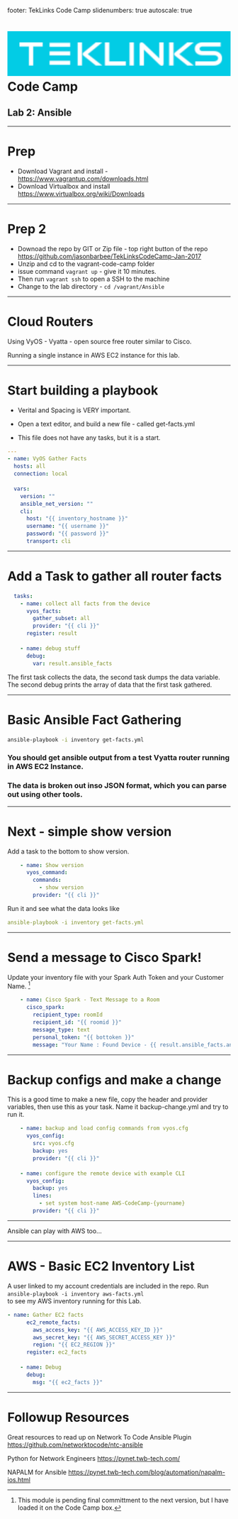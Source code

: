 footer: TekLinks Code Camp
slidenumbers: true
autoscale: true

![inline](images/teklinks.png)
Code Camp
==

## Lab 2: Ansible

---
# Prep 
* Download Vagrant and install - https://www.vagrantup.com/downloads.html
* Download Virtualbox and install https://www.virtualbox.org/wiki/Downloads

---
# Prep 2
* Downoad the repo by GIT or Zip file - top right button of the repo
https://github.com/jasonbarbee/TekLinksCodeCamp-Jan-2017 
* Unzip and cd to the vagrant-code-camp folder
* issue command ```vagrant up``` -  give it 10 minutes. 
* Then run ```vagrant ssh``` to open a SSH to the machine
* Change to the lab directory - ```cd /vagrant/Ansible``` 

---
# Cloud Routers
Using VyOS - Vyatta - open source free router similar to Cisco.

Running a single instance in AWS EC2 instance for this lab.

---
# Start building a playbook
* Verital and Spacing is VERY important.

* Open a text editor, and build a new file - called get-facts.yml
* This file does not have any tasks, but it is a start.

```yaml
---
- name: VyOS Gather Facts
  hosts: all
  connection: local

  vars:
    version: ""
    ansible_net_version: ""
    cli:
      host: "{{ inventory_hostname }}"
      username: "{{ username }}"
      password: "{{ password }}"
      transport: cli
```

---
# Add a Task to gather all router facts

```yaml
  tasks:
    - name: collect all facts from the device
      vyos_facts:
        gather_subset: all
        provider: "{{ cli }}"
      register: result

    - name: debug stuff
      debug:
        var: result.ansible_facts
```
The first task collects the data, the second task dumps the data variable.
The second debug prints the array of data that the first task gathered.

---
# Basic Ansible Fact Gathering

```bash
ansible-playbook -i inventory get-facts.yml
```
### You should get ansible output from a test Vyatta router running in AWS EC2 Instance.

### The data is broken out inso JSON format, which you can parse out using other tools.

---
# Next - simple show version
Add a task to the bottom to show version. 

```yaml
    - name: Show version
      vyos_command:
        commands:
          - show version
        provider: "{{ cli }}"
 ```
Run it and see what the data looks like

 ```yaml
 ansible-playbook -i inventory get-facts.yml
 ```

--- 
# Send a message to Cisco Spark!
Update your inventory file with your Spark Auth Token and your Customer Name. [^1]

```yaml
    - name: Cisco Spark - Text Message to a Room
      cisco_spark:
        recipient_type: roomId
        recipient_id: "{{ roomid }}"
        message_type: text
        personal_token: "{{ bottoken }}"
        message: "Your Name : Found Device - {{ result.ansible_facts.ansible_net_hostname  }}"
```

[^1]:This module is pending final committment to the next version, but I have loaded it on the Code Camp box.

---
# Backup configs and make a change
This is a good time to make a new file, copy the header and provider variables, then use this as your task.
Name it backup-change.yml and try to run it.

```yaml
    - name: backup and load config commands from vyos.cfg
      vyos_config:
        src: vyos.cfg
        backup: yes
        provider: "{{ cli }}"

    - name: configure the remote device with example CLI
      vyos_config:
        backup: yes
        lines:
          - set system host-name AWS-CodeCamp-{yourname}
        provider: "{{ cli }}"

```
---
Ansible can play with AWS too...

---
# AWS - Basic EC2 Inventory List

A user linked to my account credentials are included in the repo. 
Run
<br>
```ansible-playbook -i inventory aws-facts.yml``` 
<br>
to see my AWS inventory running for this Lab.

```yaml
- name: Gather EC2 facts
      ec2_remote_facts:
        aws_access_key: "{{ AWS_ACCESS_KEY_ID }}"
        aws_secret_key: "{{ AWS_SECRET_ACCESS_KEY }}"
        region: "{{ EC2_REGION }}"
      register: ec2_facts

    - name: Debug
      debug:
        msg: "{{ ec2_facts }}"
```

---
# Followup Resources
Great resources to read up on
Network To Code Ansible Plugin
https://github.com/networktocode/ntc-ansible

Python for Network Engineers
https://pynet.twb-tech.com/

NAPALM for Ansible
https://pynet.twb-tech.com/blog/automation/napalm-ios.html


